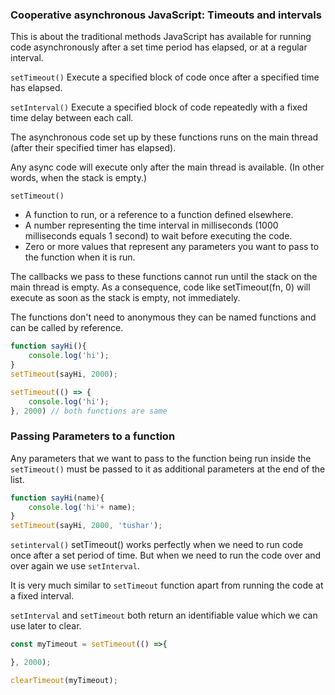 ### Cooperative asynchronous JavaScript: Timeouts and intervals

This is about the traditional methods JavaScript has available for running code asynchronously after a set time period has elapsed, or at a regular interval.  

``setTimeout()``
Execute a specified block of code once after a specified time has elapsed.

``setInterval()``
Execute a specified block of code repeatedly with a fixed time delay between each call.

The asynchronous code set up by these functions runs on the main thread (after their specified timer has elapsed).

Any async code will execute only after the main thread is available. (In other words, when the stack is empty.)

``setTimeout()``
- A function to run, or a reference to a function defined elsewhere.
- A number representing the time interval in milliseconds (1000 milliseconds equals 1 second) to wait before executing the code. 
- Zero or more values that represent any parameters you want to pass to the function when it is run.

The callbacks we pass to these functions cannot run until the stack on the main thread is empty. As a consequence, code like setTimeout(fn, 0) will execute as soon as the stack is empty, not immediately.

The functions don't need to anonymous they can be named functions and can be called by reference. 
```js
function sayHi(){
    console.log('hi');
}
setTimeout(sayHi, 2000); 

setTimeout(() => {
    console.log('hi');
}, 2000) // both functions are same 
```

### Passing Parameters to a function 
Any parameters that we want to pass to the function being run inside the ``setTimeout()`` must be passed to it as additional parameters at the end of the list.

```js
function sayHi(name){
    console.log('hi'+ name);
}
setTimeout(sayHi, 2000, 'tushar'); 
```

``setinterval()``
setTimeout() works perfectly when we need to run code once after a set period of time. 
But when we need to run the code over and over again we use ``setInterval``.

It is very much similar to ``setTimeout`` function apart from running the code at a fixed interval. 


 ``setInterval`` and ``setTimeout`` both return an identifiable value which we can use later to clear. 
```js
const myTimeout = setTimeout(() =>{

}, 2000);

clearTimeout(myTimeout);
```
